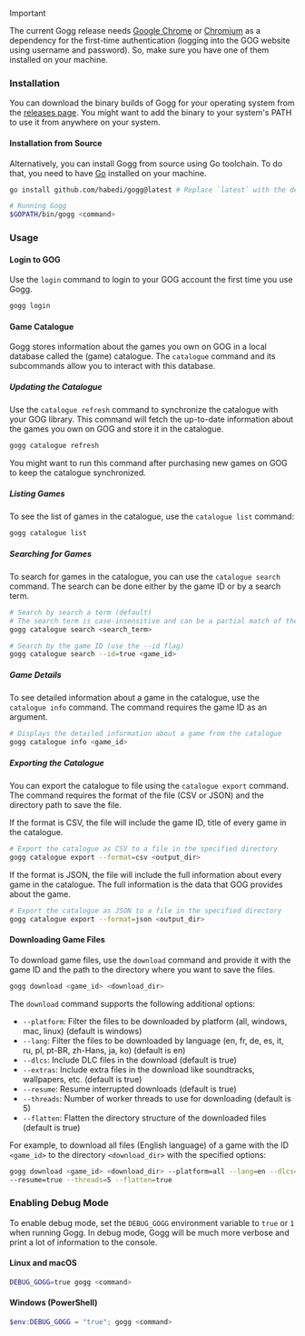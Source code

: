 > [!IMPORTANT]
> The current Gogg release needs [Google Chrome](https://www.google.com/chrome/) or
[Chromium](https://www.chromium.org/) as a dependency for the first-time authentication (logging into the GOG website
> using username and password).
> So, make sure you have one of them installed on your machine.

### Installation

You can download the binary builds of Gogg for your operating system
from the [releases page](https://github.com/habedi/gogg/releases).
You might want to add the binary to your system's PATH to use it from anywhere on your system.

#### Installation from Source

Alternatively, you can install Gogg from source using Go toolchain.
To do that, you need to have [Go](https://golang.org/) installed on your machine.

```bash
go install github.com/habedi/gogg@latest # Replace `latest` with the desired version (e.g., v0.4.0)
```

```bash
# Running Gogg
$GOPATH/bin/gogg <command>
```

### Usage

#### Login to GOG

Use the `login` command to login to your GOG account the first time you use Gogg.

```sh
gogg login
```

#### Game Catalogue

Gogg stores information about the games you own on GOG in a local database called the (game) catalogue.
The `catalogue` command and its subcommands allow you to interact with this database.

##### Updating the Catalogue

Use the `catalogue refresh` command to synchronize the catalogue with your GOG library.
This command will fetch the up-to-date information about the games you own on GOG and store it in the catalogue.

```sh
gogg catalogue refresh
```

You might want to run this command after purchasing new games on GOG to keep the catalogue synchronized.

##### Listing Games

To see the list of games in the catalogue, use the `catalogue list` command:

```sh
gogg catalogue list
```

##### Searching for Games

To search for games in the catalogue, you can use the `catalogue search` command.
The search can be done either by the game ID or by a search term.

```sh
# Search by search a term (default)
# The search term is case-insensitive and can be a partial match of the game title
gogg catalogue search <search_term>
```

```sh
# Search by the game ID (use the --id flag)
gogg catalogue search --id=true <game_id>
```

##### Game Details

To see detailed information about a game in the catalogue, use the `catalogue info` command.
The command requires the game ID as an argument.

```sh
# Displays the detailed information about a game from the catalogue
gogg catalogue info <game_id>
```

##### Exporting the Catalogue

You can export the catalogue to file using the `catalogue export` command.
The command requires the format of the file (CSV or JSON) and the directory path to save the file.

If the format is CSV, the file will include the game ID, title of every game in the catalogue.

```sh
# Export the catalogue as CSV to a file in the specified directory
gogg catalogue export --format=csv <output_dir>
```

If the format is JSON, the file will include the full information about every game in the catalogue.
The full information is the data that GOG provides about the game.

```sh
# Export the catalogue as JSON to a file in the specified directory
gogg catalogue export --format=json <output_dir>
```

#### Downloading Game Files

To download game files, use the `download` command and provide it with the game ID and the path to the directory
where you want to save the files.

```sh
gogg download <game_id> <download_dir>
```

The `download` command supports the following additional options:

- `--platform`: Filter the files to be downloaded by platform (all, windows, mac, linux) (default is windows)
- `--lang`: Filter the files to be downloaded by language (en, fr, de, es, it, ru, pl, pt-BR, zh-Hans, ja, ko) (default
  is en)
- `--dlcs`: Include DLC files in the download (default is true)
- `--extras`: Include extra files in the download like soundtracks, wallpapers, etc. (default is true)
- `--resume`: Resume interrupted downloads (default is true)
- `--threads`: Number of worker threads to use for downloading (default is 5)
- `--flatten`: Flatten the directory structure of the downloaded files (default is true)

For example, to download all files (English language) of a game with the ID `<game_id>` to the directory
`<download_dir>` with the specified options:

```sh
gogg download <game_id> <download_dir> --platform=all --lang=en --dlcs=true --extras=true \
--resume=true --threads=5 --flatten=true
```

### Enabling Debug Mode

To enable debug mode, set the `DEBUG_GOGG` environment variable to `true` or `1` when running Gogg.
In debug mode, Gogg will be much more verbose and print a lot of information to the console.

#### Linux and macOS

```sh
DEBUG_GOGG=true gogg <command>
```

#### Windows (PowerShell)

```powershell
$env:DEBUG_GOGG = "true"; gogg <command>
```

